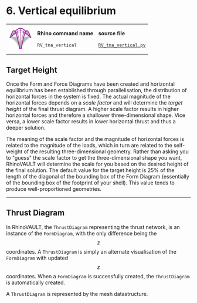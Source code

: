 # 6. Vertical equilibrium

|                                                                               |                                                                               |                                                                                                                         |
| ----------------------------------------------------------------------------- | ----------------------------------------------------------------------------- | ----------------------------------------------------------------------------------------------------------------------- |
| <img src="../.gitbook/assets/RV_vertical-eq.svg" alt="" data-size="original"> | <p><strong>Rhino command name</strong></p><p><code>RV_tna_vertical</code></p> | <p><strong>source file</strong></p><p><a href="../../plugin/RV_tna_vertical.py"><code>RV_tna_vertical.py</code></a></p> |

## Target Height

Once the Form and Force Diagrams have been created and horizontal equilibrium has been established through parallelisation, the distribution of horizontal forces in the system is fixed. The actual magnitude of the horizontal forces depends on a _scale factor_ and will determine the _target height_ of the final thrust diagram. A higher scale factor results in higher horizontal forces and therefore a shallower three-dimensional shape. Vice versa, a lower scale factor results in lower horizontal thrust and thus a deeper solution.

The meaning of the scale factor and the magnitude of horizontal forces is related to the magnitude of the loads, which in turn are related to the self-weight of the resulting three-dimensional geometry. Rather than asking you to "guess" the scale factor to get the three-dimensional shape you want, RhinoVAULT will determine the scale for you based on the desired height of the final solution. The default value for the target height is 25% of the length of the diagonal of the bounding box of the Form Diagram (essentially of the bounding box of the footprint of your shell). This value tends to produce well-proportioned geometries.

***

## Thrust Diagram

In RhinoVAULT, the `ThrustDiagram` representing the thrust network, is an instance of the `FormDiagram`, with the only difference being the $$z$$ coordinates. A `ThrustDiagram` is simply an alternate visualisation of the `FormDiagram` with updated $$z$$ coordinates. When a `FormDiagram` is successfully created, the `ThrustDiagram` is automatically created.&#x20;

A `ThrustDiagram` is represented by the mesh datastructure.&#x20;

